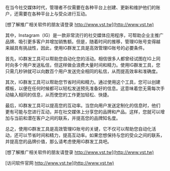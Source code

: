 在当今社交媒体时代，管理者不仅需要在各种平台上创建、更新和维护他们的账户，还需要在各种平台上与受众进行互动。

[想了解推广相关软件的朋友请登录 http://www.vst.tw](http://www.vst.tw)

其中，Instagram（IG）是一款非常流行的社交媒体应用程序，可帮助企业主推广品牌、吸引更多客户并增加销售额。但是，随着时间的推移，管理IG账号变得越来越具有挑战性，因此，使用IG群发工具是高效管理IG账号的必要条件。

首先，IG群发工具可以帮助您自动化您的活动。相信很多人都曾经试图在IG上同时向多个用户发送私信，但这样做会浪费大量时间和精力。使用IG群发工具，您只需几秒钟就可以向数百个用户发送完全相同的私信，从而提高效率和准确度。

其次，IG群发工具可以帮助您节省时间和精力。通过使用这个工具，您可以创建模板，以便在任何时候都可以轻松发送预先准备好的信息。这意味着您无需每次手动输入相同的信息，从而使您的工作更加轻松、快捷。

最后，IG群发工具可以提高您的互动率。当您向用户发送定制化的信息时，他们更有可能与您进行互动，并在社交媒体上分享您的品牌和产品。这样，您就可以增加与当前和潜在客户之间的联系，并提高您的品牌知名度。

总之，使用IG群发工具是高效管理IG账号的关键，它不仅可以帮助您自动化活动，还可以节省时间和精力，提高互动率。如果您想保持与您的受众之间的联系，并提高您的品牌价值，那么请考虑使用IG群发工具吧。

[想了解推广相关软件的朋友请登录 http://www.vst.tw](http://www.vst.tw)


[访问软件官网 http://www.vst.tw](http://www.vst.tw)
